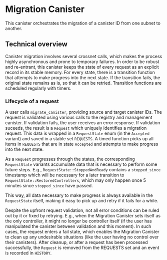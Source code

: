 # Migration Canister

This canister orchestrates the migration of a canister ID from one subnet to another. 

## Technical overview

Canister migration involves several crossnet calls, which makes the process highly asynchronous and prone to temporary failures. In order to be robust and re-entrant, this canister keeps the state of every request as an explicit record in its stable memory. For every state, there is a transition function that attempts to make progress into the next state. If the transition fails, the original state remains as is, so that it can be retried. Transition functions are scheduled regularly with timers. 

### Lifecycle of a request

A user calls `migrate_canister`, providing source and target canister IDs. The request is validated using various calls to the registry and management canister. If validation fails, the user receives an error response. If validation suceeds, the result is a `Request` which uniquely identifies a migration request. This data is wrapped in a `RequestState` enum (in the `Accepted` variant) and saved in a stable set `REQUESTS`. A timed function picks up all items in `REQUESTS` that are in state `Accepted` and attempts to make progress into the next state. 

As a `Request` progresses through the states, the corresponding `RequestState` variants accumulate data that is necessary to perform some future steps. E.g., `RequestState::StoppedAndReady` contains a `stopped_since` timestamp which will be necessary for a later transition to `RequestState::RestoredControllers`, which may only happen once 5 minutes since `stopped_since` have passed. 

This way, all data necessary to make progress is always available in the `RequestState` itself, making it easy to pick up and retry if it fails for a while. 

Despite the upfront request validation, not all error conditions can be ruled out by it or fixed by retrying. E.g., when the Migration Canister sets itself as the only controller, it might no longer be controller itself (if the user has manipulated the canister between validation and this moment). In such cases, the request enters a fail state, which enables the Migration Canister to clean up any undesirable situations (like the user having no control over their canisters). After cleanup, or after a request has been processed successfully, the `Request` is removed from the REQUESTS set and an event is recorded in `HISTORY`.
